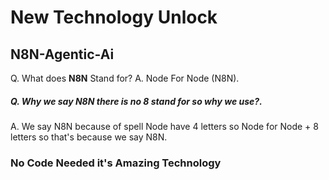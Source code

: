 # New Technology Unlock
## N8N-Agentic-Ai

<p>Q. What does <b>N8N</b> Stand for?
</b>A. Node For Node (N8N).</p>

##### Q. Why we say N8N there is no 8 stand for so why we use?.
<p>A. We say N8N because of spell Node have 4 letters so Node for Node + 8 letters so that's because we say N8N.</p>

### No Code Needed it's Amazing Technology
